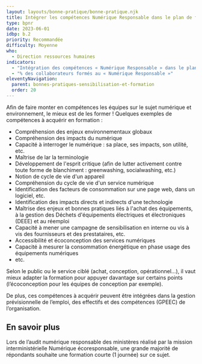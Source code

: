 ```yaml
---
layout: layouts/bonne-pratique/bonne-pratique.njk
title: Intégrer les compétences Numérique Responsable dans le plan de formation
type: bpnr
date: 2023-06-01
idbp: b.2
priority: Recommandée
difficulty: Moyenne 
who:
  - Direction ressources humaines
indicators:
  - "Intégration des compétences « Numérique Responsable » dans le plan de formation : oui/non"
  - "% des collaborateurs formés au « Numérique Responsable »"
eleventyNavigation:
  parent: bonnes-pratiques-sensibilisation-et-formation
  order: 20
---
```


Afin de faire monter en compétences les équipes sur le sujet numérique et environnement, le mieux est de les former ! Quelques exemples de compétences à acquérir en formation : 

* Compréhension des enjeux environnementaux globaux
* Compréhension des impacts du numérique 
* Capacité à interroger le numérique : sa place, ses impacts, son utilité, etc.
* Maîtrise de lar la terminologie
*	Développement de  l'esprit critique (afin de lutter activement contre toute forme de blanchiment : greenwashing, socialwashing, etc.) 
* Notion de cycle de vie d'un appareil
* Compréhension du cycle de vie d'un service numérique
* Identification des facteurs de consommation sur une page web, dans un logiciel, etc.
* Identification des impacts directs et indirects d'une technologie
* Maîtrise des enjeux et bonnes pratiques liés à l'achat des équipements, à la gestion des Déchets d'équipements électriques et électroniques (DEEE) et au réemploi
* Capacité à mener une campagne de sensibilisation en interne ou vis à vis des fournisseurs et des prestataires, etc.
* Accessibilité et écoconception des services numériques
* Capacité à mesurer la consommation énergétique en phase usage des équipements numériques
* etc.

Selon le public ou le service ciblé (achat, conception, opérationnel…), il vaut mieux adapter la formation pour appuyer davantage sur certains points (l’écoconception pour les équipes de conception par exemple).

De plus, ces compétences à acquérir peuvent être intégrées dans la gestion prévisionnelle de l’emploi, des effectifs et des compétences (GPEEC) de l’organisation.

## En savoir plus
Lors de l’audit numérique responsable des ministères réalisé par la mission interministérielle Numérique écoresponsable, une grande majorité de répondants souhaite une formation courte (1 journée) sur ce sujet.

